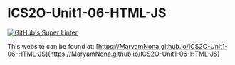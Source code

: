 # ICS2O-Unit1-06-HTML-JS
[![GitHub's Super Linter](https://github.com/MaryamNona/ICS2O-Unit1-06-HTML-JS/workflows/GitHub's%20Super%20Linter/badge.svg)](https://github.com/MaryamNona/ICS2O-Unit1-06-HTML-JS/actions)

This website can be found at: [https://MaryamNona.github.io/ICS2O-Unit1-06-HTML-JS](https://MaryamNona.github.io/ICS2O-Unit1-06-HTML-JS)
